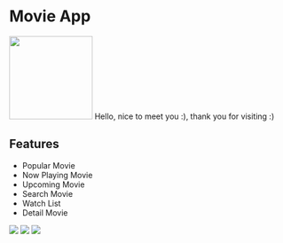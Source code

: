 # Movie App
<img src="https://take-me-to.space/7f5Uj3e.png" width="150">
Hello, nice to meet you :), thank you for visiting :)

## Features

- Popular Movie
- Now Playing Movie
- Upcoming Movie
- Search Movie
- Watch List
- Detail Movie 

![](https://take-me-to.space/xGCYRnx.png)
![](https://take-me-to.space/yhemmGq.png)
![](https://take-me-to.space/kTpALx4.png)
